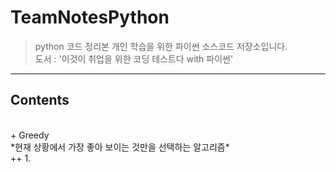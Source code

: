 # TeamNotesPython

> python 코드 정리본
개인 학습을 위한 파이썬 소스코드 저장소입니다.<br/>
도서 : '이것이 취업을 위한 코딩 테스트다 with 파이썬'<br/>
---
## Contents
<br/>
+ Greedy<br/>
*현재 상황에서 가장 좋아 보이는 것만을 선택하는 알고리즘*<br/>
++ 1.
